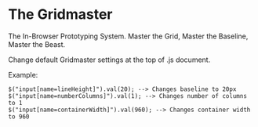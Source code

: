 # The Gridmaster

The In-Browser Prototyping System. Master the Grid, Master the Baseline, Master the Beast.

Change default Gridmaster settings at the top of .js document. 

  Example:
  
	$("input[name=lineHeight]").val(20); --> Changes baseline to 20px
	$("input[name=numberColumns]").val(1); --> Changes number of columns to 1
	$("input[name=containerWidth]").val(960); --> Changes container width to 960
	
